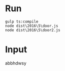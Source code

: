 # Run

    gulp ts:compile
    node dist\2016\5\door.js
    node dist\2016\5\door2.js

# Input

abbhdwsy